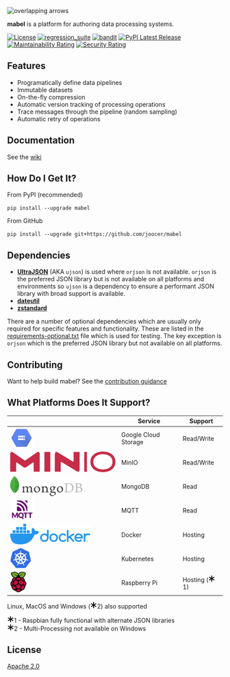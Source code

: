 <img align="centre" alt="overlapping arrows" height="92" src="https://raw.githubusercontent.com/joocer/mabel/main/icons/mabel.svg" />

**mabel** is a platform for authoring data processing systems.

[![License](https://img.shields.io/badge/License-Apache%202.0-blue.svg)](https://github.com/joocer/mabel/blob/master/LICENSE)
[![regression_suite](https://github.com/joocer/mabel/actions/workflows/regression_suite.yaml/badge.svg)](https://github.com/joocer/mabel/actions/workflows/regression_suite.yaml)
[![bandit](https://github.com/joocer/mabel/actions/workflows/bandit.yaml/badge.svg)](https://github.com/joocer/mabel/actions/workflows/bandit.yaml)
[![PyPI Latest Release](https://img.shields.io/pypi/v/mabel.svg)](https://pypi.org/project/mabel/)
[![Maintainability Rating](https://sonarcloud.io/api/project_badges/measure?project=joocer_mabel&metric=sqale_rating)](https://sonarcloud.io/dashboard?id=joocer_mabel)
[![Security Rating](https://sonarcloud.io/api/project_badges/measure?project=joocer_mabel&metric=security_rating)](https://sonarcloud.io/dashboard?id=joocer_mabel)

## Features

-  Programatically define data pipelines
-  Immutable datasets
-  On-the-fly compression
-  Automatic version tracking of processing operations
-  Trace messages through the pipeline (random sampling)
-  Automatic retry of operations

## Documentation

See the [wiki](https://github.com/joocer/mabel/wiki)

## How Do I Get It?

From PyPI (recommended)
~~~
pip install --upgrade mabel
~~~
From GitHub
~~~
pip install --upgrade git+https://github.com/joocer/mabel
~~~

## Dependencies

-  **[UltraJSON](https://github.com/ultrajson/ultrajson)** (AKA `ujson`) is used where `orjson` is not available. `orjson` is the preferred JSON library but is not available on all platforms and environments so `ujson` is a dependency to ensure a performant JSON library with broad support is available.  
-  **[dateutil](https://dateutil.readthedocs.io/en/stable/)**
-  **[zstandard](https://github.com/indygreg/python-zstandard)**

There are a number of optional dependencies which are usually only required for specific features and functionality. These are listed in the [requirements-optional.txt](requirements-optional.txt) file which is used for testing. The key exception is `orjson` which is the preferred JSON library but not available on all platforms.

## Contributing

Want to help build mabel? See the [contribution guidance](CONTRIBUTING.md)

## What Platforms Does It Support?

| | Service | Support
|-- |-- |-- 
| <img align="centre" alt="Google Cloud Storage" height="48" src="icons/gcs-logo.png" /> | Google Cloud Storage |  Read/Write
| <img align="centre" alt="MinIo" height="48" src="icons/minio-logo.png" /> | MinIO | Read/Write
| <img align="centre" alt="MongoDB" height="48" src="icons/mongodb-logo.png" /> | MongoDB | Read
| <img align="centre" alt="MQTT" height="48" src="icons/mqtt-logo.png" /> | MQTT | Read
| <img align="centre" alt="Docker" height="48" src="icons/docker-logo.png" /> | Docker | Hosting
| <img align="centre" alt="Kubernetes" height="48" src="icons/kubernetes-logo.svg" /> | Kubernetes | Hosting
| <img align="centre" alt="Raspberry Pi" height="48" src="icons/raspberry-pi-logo.svg" /> | Raspberry Pi | Hosting (<img align="centre" alt="Notice" height="16" src="icons/note.svg" />1)

Linux, MacOS and Windows (<img align="centre" alt="Notice" height="16" src="icons/note.svg" />2) also supported

<img align="centre" alt="Notice" height="16" src="icons/note.svg" />1 - Raspbian fully functional with alternate JSON libraries  
<img align="centre" alt="Notice" height="16" src="icons/note.svg" />2 - Multi-Processing not available on Windows

## License
[Apache 2.0](LICENSE)